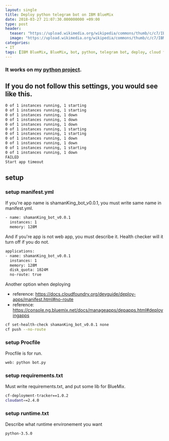 ```yaml
---
layout: single
title: Deploy python telegram bot on IBM BlueMix
date: 2018-03-27 21:07:30.000000000 +09:00
type: post
header:
  teaser: "https://upload.wikimedia.org/wikipedia/commons/thumb/c/c7/IBM_Bluemix_logo.svg/1200px-IBM_Bluemix_logo.svg.png"
  image: "https://upload.wikimedia.org/wikipedia/commons/thumb/c/c7/IBM_Bluemix_logo.svg/1200px-IBM_Bluemix_logo.svg.png"
categories:
- IT
tags: [IBM BlueMix, BlueMix, bot, python, telegram bot, deploy, cloud foundry]
---
```


### It works on my [python project](https://github.com/LoveMeWithoutAll/ShamanKing_bot).

## If you do not follow this settings, you would see like this.
```sh
0 of 1 instances running, 1 starting
0 of 1 instances running, 1 starting
0 of 1 instances running, 1 down
0 of 1 instances running, 1 down
0 of 1 instances running, 1 down
0 of 1 instances running, 1 starting
0 of 1 instances running, 1 starting
0 of 1 instances running, 1 down
0 of 1 instances running, 1 down
0 of 1 instances running, 1 starting
0 of 1 instances running, 1 down
FAILED
Start app timeout
```

## setup

### setup manifest.yml
If you're app name is shamanKing_bot_v0.0.1, you must write same name in manifest.yml.
```sh
- name: shamanKing_bot_v0.0.1
  instances: 1
  memory: 128M
```

And if you're app is not web app, you must describe it. Health checker will it turn off if you do not.
```sh
applications:
- name: shamanKing_bot_v0.0.1
  instances: 1
  memory: 128M
  disk_quota: 1024M
  no-route: true
```

Another option when deploying
* reference: https://docs.cloudfoundry.org/devguide/deploy-apps/manifest.html#no-route
* reference: https://console.ng.bluemix.net/docs/manageapps/depapps.html#deployingapps
```sh
cf set-health-check shamanKing_bot_v0.0.1 none
cf push --no-route
```

### setup Procfile
Procfile is for run.
```sh
web: python bot.py
```

### setup requirements.txt
Must write requirements.txt, and put some lib for BlueMix. 
```sh
cf-deployment-tracker==1.0.2
cloudant==2.4.0
```

### setup runtime.txt
Describe what runtime environement you want
```sh
python-3.5.0
```
